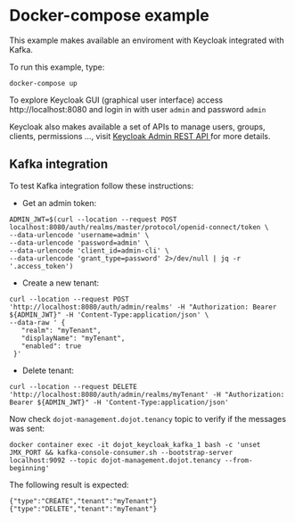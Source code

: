 # Docker-compose example

This example makes available an enviroment with Keycloak integrated with Kafka.

To run this example, type:
```
docker-compose up
```

To explore Keycloak GUI (graphical user interface) access http://localhost:8080 and login in with user ```admin``` and password ```admin```

Keycloak also makes available a set of APIs to manage users, groups, clients, permissions ..., visit [Keycloak Admin REST API
](https://www.keycloak.org/docs-api/5.0/rest-api/index.html) for more details.

## Kafka integration
To test Kafka integration follow these instructions:

- Get an admin token:
```
ADMIN_JWT=$(curl --location --request POST localhost:8080/auth/realms/master/protocol/openid-connect/token \
--data-urlencode 'username=admin' \
--data-urlencode 'password=admin' \
--data-urlencode 'client_id=admin-cli' \
--data-urlencode 'grant_type=password' 2>/dev/null | jq -r '.access_token')
``` 

- Create a new tenant:
```
curl --location --request POST 'http://localhost:8080/auth/admin/realms' -H "Authorization: Bearer ${ADMIN_JWT}" -H 'Content-Type:application/json' \
--data-raw ' {
   "realm": "myTenant",
   "displayName": "myTenant",
   "enabled": true
 }'
``` 

- Delete tenant:
```
curl --location --request DELETE 'http://localhost:8080/auth/admin/realms/myTenant' -H "Authorization: Bearer ${ADMIN_JWT}" -H 'Content-Type:application/json'
 ```
 
Now check ```dojot-management.dojot.tenancy``` topic to verify if the messages was sent:
```
docker container exec -it dojot_keycloak_kafka_1 bash -c 'unset JMX_PORT && kafka-console-consumer.sh --bootstrap-server localhost:9092 --topic dojot-management.dojot.tenancy --from-beginning'
```

The following result is expected:
```
{"type":"CREATE","tenant":"myTenant"}
{"type":"DELETE","tenant":"myTenant"}
```
 
